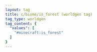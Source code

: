 ```yaml
---
layout: tag
title: c/biome/is_forest (worldgen tag)
tag_type: worldgen
tag_content: {
  "values": [
    "#minecraft:is_forest"
  ]
}
---
```

